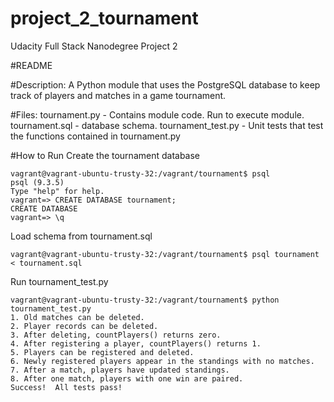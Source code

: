 # project_2_tournament
Udacity Full Stack Nanodegree Project 2

#README

#Description: 
A Python module that uses the PostgreSQL database to keep track of players and matches in a game tournament.

#Files:
tournament.py - Contains module code. Run to execute module.
tournament.sql - database schema.
tournament_test.py - Unit tests that test the functions contained in tournament.py

#How to Run
Create the tournament database

    vagrant@vagrant-ubuntu-trusty-32:/vagrant/tournament$ psql
    psql (9.3.5)
    Type "help" for help.
    vagrant=> CREATE DATABASE tournament;
    CREATE DATABASE
    vagrant=> \q

Load schema from tournament.sql

    vagrant@vagrant-ubuntu-trusty-32:/vagrant/tournament$ psql tournament < tournament.sql

Run tournament_test.py

    vagrant@vagrant-ubuntu-trusty-32:/vagrant/tournament$ python tournament_test.py 
    1. Old matches can be deleted.
    2. Player records can be deleted.
    3. After deleting, countPlayers() returns zero.
    4. After registering a player, countPlayers() returns 1.
    5. Players can be registered and deleted.
    6. Newly registered players appear in the standings with no matches.
    7. After a match, players have updated standings.
    8. After one match, players with one win are paired.
    Success!  All tests pass!
